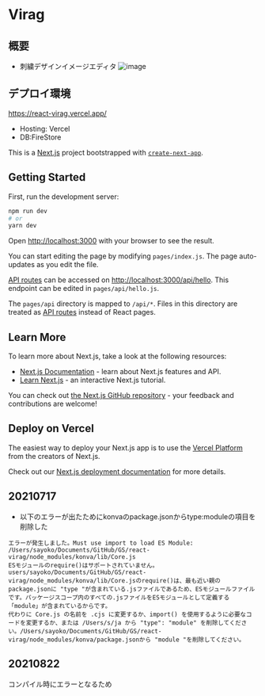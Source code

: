 # Virag 
## 概要
- 刺繍デザインイメージエディタ
![image](https://user-images.githubusercontent.com/38471145/130343108-65c0acec-3ee5-4536-9e25-93a644aa0794.png)

## デプロイ環境
https://react-virag.vercel.app/
- Hosting: Vercel
- DB:FireStore


This is a [Next.js](https://nextjs.org/) project bootstrapped with [`create-next-app`](https://github.com/vercel/next.js/tree/canary/packages/create-next-app).
## Getting Started

First, run the development server:

```bash
npm run dev
# or
yarn dev
```

Open [http://localhost:3000](http://localhost:3000) with your browser to see the result.

You can start editing the page by modifying `pages/index.js`. The page auto-updates as you edit the file.

[API routes](https://nextjs.org/docs/api-routes/introduction) can be accessed on [http://localhost:3000/api/hello](http://localhost:3000/api/hello). This endpoint can be edited in `pages/api/hello.js`.

The `pages/api` directory is mapped to `/api/*`. Files in this directory are treated as [API routes](https://nextjs.org/docs/api-routes/introduction) instead of React pages.

## Learn More

To learn more about Next.js, take a look at the following resources:

- [Next.js Documentation](https://nextjs.org/docs) - learn about Next.js features and API.
- [Learn Next.js](https://nextjs.org/learn) - an interactive Next.js tutorial.

You can check out [the Next.js GitHub repository](https://github.com/vercel/next.js/) - your feedback and contributions are welcome!

## Deploy on Vercel

The easiest way to deploy your Next.js app is to use the [Vercel Platform](https://vercel.com/new?utm_medium=default-template&filter=next.js&utm_source=create-next-app&utm_campaign=create-next-app-readme) from the creators of Next.js.

Check out our [Next.js deployment documentation](https://nextjs.org/docs/deployment) for more details.


## 20210717
- 以下のエラーが出たためにkonvaのpackage.jsonからtype:moduleの項目を削除した
```
エラーが発生しました。Must use import to load ES Module: /Users/sayoko/Documents/GitHub/GS/react-virag/node_modules/konva/lib/Core.js
ESモジュールのrequire()はサポートされていません。
users/sayoko/Documents/GitHub/GS/react-virag/node_modules/konva/lib/Core.jsのrequire()は、最も近い親のpackage.jsonに "type "が含まれている.jsファイルであるため、ESモジュールファイルです。パッケージスコープ内のすべての.jsファイルをESモジュールとして定義する「module」が含まれているからです。
代わりに Core.js の名前を .cjs に変更するか、import() を使用するように必要なコードを変更するか、または /Users/s/ja から "type": "module" を削除してください。/Users/sayoko/Documents/GitHub/GS/react-virag/node_modules/konva/package.jsonから "module "を削除してください。
```
## 20210822
コンパイル時にエラーとなるため
